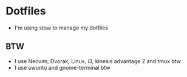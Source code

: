 # Dotfiles
- I'm using stow to manage my dotfiles

## BTW
- I use Neovim, Dvorak, Linux, i3, kinesis advantage 2 and tmux btw
- I use uwuntu and gnome-terminal btw
